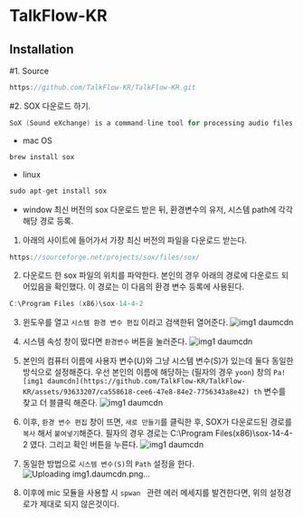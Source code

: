 # TalkFlow-KR

## Installation
#1. Source
```c
https://github.com/TalkFlow-KR/TalkFlow-KR.git
```
#2. SOX 다운로드 하기.
```c 
SoX (Sound eXchange) is a command-line tool for processing audio files on Linux and other Unix-like operating systems. It can be used to convert audio files between different formats, apply various digital signal processing (DSP) effects, and perform other operations such as mixing and concatenation.
```
- mac OS
```c
brew install sox
```
- linux
```c
sudo apt-get install sox
```
- window 
최신 버전의 sox 다운로드 받은 뒤, 환경변수의 유저, 시스템 path에 각각 해당 경로 등록.

1. 아래의 사이트에 들어가서 가장 최신 버전의 파일을 다운로드 받는다.
```c
https://sourceforge.net/projects/sox/files/sox/
```

2. 다운로드 한 sox 파일의 위치를 파악한다. 본인의 경우 아래의 경로에 다운로드 되어있음을 확인했다. 이 경로는 이 다음의 환경 변수 등록에 사용된다.
```c
C:\Program Files (x86)\sox-14-4-2
```

3. 윈도우를 열고 `시스템 환경 변수 편집` 이라고 검색한뒤 열어준다.
![img1 daumcdn](https://github.com/TalkFlow-KR/TalkFlow-KR/assets/93633207/e30442b6-7f2b-4e6e-8214-2da38743e935)

4. 시스템 속성 창이 떴다면 `환경변수` 버튼을 눌러준다.
![img1 daumcdn](https://github.com/TalkFlow-KR/TalkFlow-KR/assets/93633207/8d5c1bd0-21fc-45f1-b7ce-44359fe7316c)

5. 본인의 컴퓨터 이름에 사용자 변수(U)와 그냥 시스템 변수(S)가 있는데 둘다 동일한 방식으로 설정해준다. 우선 본인의 이름에 해당하는 (필자의 경우 `yoon`) 창의 `Pa![img1 daumcdn](https://github.com/TalkFlow-KR/TalkFlow-KR/assets/93633207/ca558618-cee6-47e8-84e2-7756343a8e42)
th` 변수를 찾고 더 블클릭 해준다. 
![img1 daumcdn](https://github.com/TalkFlow-KR/TalkFlow-KR/assets/93633207/03527653-809f-44b6-9c82-e1be2a28d822)

6. 이후, `환경 변수 편집` 창이 뜨면, `새로 만들기`를 클릭한 후, SOX가 다운로드된 경로를 `복사` 해서 `붙여넣기`해준다. 필자의 경우 경로는 C:\Program Files(x86)\sox-14-4-2 였다. 그리고 확인 버튼을 누른다.
![img1 daumcdn](https://github.com/TalkFlow-KR/TalkFlow-KR/assets/93633207/2d5941a8-8ff5-4463-8fa0-6b103e6a8aff)

7. 동일한 방법으로 `시스템 변수(S)`의 `Path` 설정을 한다.
![Uploading img1.daumcdn.png…]()

8. 이후에 mic 모듈을 사용할 시 `spwan ` 관련 에러 메세지를 발견한다면, 위의 설정경로가 제대로 되지 않은것이다. 
